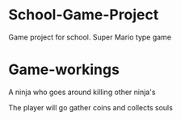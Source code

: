 # School-Game-Project
Game project for school. Super Mario type game

# Game-workings
A ninja who goes around killing other ninja's

The player will go gather coins and collects souls